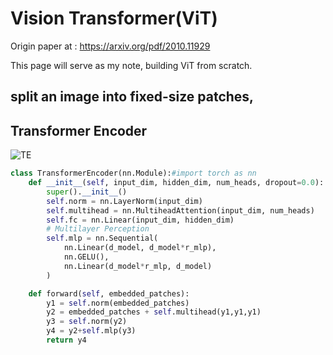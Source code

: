 # Vision Transformer(ViT)

Origin paper at : https://arxiv.org/pdf/2010.11929

This page will serve as my note, building ViT from scratch. 

## split an image into fixed-size patches,


## Transformer Encoder 

![TE](https://timbrist.github.io/deeplearnings/transformer_encoder.png)

```Python
class TransformerEncoder(nn.Module):#import torch as nn
    def __init__(self, input_dim, hidden_dim, num_heads, dropout=0.0):
        super().__init__()
        self.norm = nn.LayerNorm(input_dim)
        self.multihead = nn.MultiheadAttention(input_dim, num_heads)
        self.fc = nn.Linear(input_dim, hidden_dim)
        # Multilayer Perception
        self.mlp = nn.Sequential(
            nn.Linear(d_model, d_model*r_mlp),
            nn.GELU(),
            nn.Linear(d_model*r_mlp, d_model)
        )

    def forward(self, embedded_patches):
        y1 = self.norm(embedded_patches)
        y2 = embedded_patches + self.multihead(y1,y1,y1)
        y3 = self.norm(y2)
        y4 = y2+self.mlp(y3)
        return y4
```
